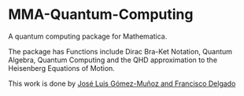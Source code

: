 # MMA-Quantum-Computing

A quantum computing package for Mathematica.

The package has Functions include Dirac Bra-Ket Notation, Quantum Algebra, Quantum Computing and the QHD approximation to the Heisenberg Equations of Motion.

This work is done by [José Luis Gómez-Muñoz and Francisco Delgado](http://homepage.cem.itesm.mx/lgomez/quantum/)
